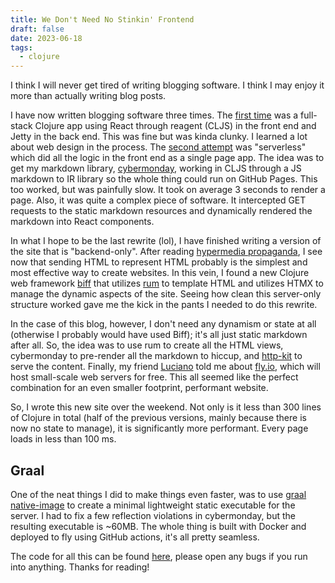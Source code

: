 ```yaml
---
title: We Don't Need No Stinkin' Frontend
draft: false
date: 2023-06-18
tags:
  - clojure
---
```


I think I will never get tired of writing blogging software. I think I may enjoy it more than actually writing blog posts.

I have now written blogging software three times. The [first time](https://blog.kiranshila.com/post/clojure_blog) was a full-stack Clojure app using React through reagent (CLJS) in the front end and Jetty in the back end. This was fine but was kinda clunky. I learned a lot about web design in the process. The [second attempt](https://blog.kiranshila.com/post/no_backend) was "serverless" which did all the logic in the front end as a single page app. The idea was to get my markdown library, [cybermonday](https://github.com/kiranshila/cybermonday), working in CLJS through a JS markdown to IR library so the whole thing could run on GitHub Pages. This too worked, but was painfully slow. It took on average 3 seconds to render a page. Also, it was quite a complex piece of software. It intercepted GET requests to the static markdown resources and dynamically rendered the markdown into React components.

In what I hope to be the last rewrite (lol), I have finished writing a version of the site that is "backend-only". After reading [hypermedia propaganda](https://htmx.org/), I see now that sending HTML to represent HTML probably is the simplest and most effective way to create websites. In this vein, I found a new Clojure web framework [biff](https://biffweb.com/) that utilizes [rum](https://github.com/tonsky/rum) to template HTML and utilizes HTMX to manage the dynamic aspects of the site. Seeing how clean this server-only structure worked gave me the kick in the pants I needed to do this rewrite.

In the case of this blog, however, I don't need any dynamism or state at all (otherwise I probably would have used Biff); it's all just static markdown after all. So, the idea was to use rum to create all the HTML views, cybermonday to pre-render all the markdown to hiccup, and [http-kit](https://github.com/http-kit/http-kit) to serve the content. Finally, my friend [Luciano](https://luciano.laratel.li/) told me about [fly.io](https://fly.io/), which will host small-scale web servers for free. This all seemed like the perfect combination for an even smaller footprint, performant website.

So, I wrote this new site over the weekend. Not only is it less than 300 lines of Clojure in total (half of the previous versions, mainly because there is now no state to manage), it is significantly more performant. Every page loads in less than 100 ms.

## Graal

One of the neat things I did to make things even faster, was to use [graal native-image](https://www.graalvm.org/22.0/reference-manual/native-image/) to create a minimal lightweight static executable for the server. I had to fix a few reflection violations in cybermonday, but the resulting executable is ~60MB. The whole thing is built with Docker and deployed to fly using GitHub actions, it's all pretty seamless.

The code for all this can be found [here](https://github.com/kiranshila/bljog2), please open any bugs if you run into anything. Thanks for reading!